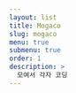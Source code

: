 ```yaml
---
layout: list
title: Mogaco
slug: mogaco
menu: true
submenu: true
order: 1
description: >
  모여서 각자 코딩
---
```

